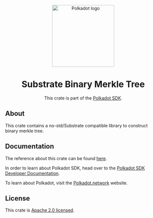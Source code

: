 <div align="center">

<img
alt="Polkadot logo" width="200"
src="https://raw.githubusercontent.com/paritytech/polkadot-sdk/rzadp/readmes/docs/images/Polkadot_Logo_Horizontal_Pink_BlackOnWhite.png">

# Substrate Binary Merkle Tree

This crate is part of the [Polkadot SDK](https://github.com/paritytech/polkadot-sdk/).

</div>

## About

This crate contains a no-std/Substrate compatible library to construct binary merkle tree.

## Documentation

The reference about this crate can be found [here](https://paritytech.github.io/polkadot-sdk/master/binary_merkle_tree).

In order to learn about Polkadot SDK, head over to the [Polkadot SDK Developer Documentation](https://paritytech.github.io/polkadot-sdk/master/polkadot_sdk_docs/index.html).

To learn about Polkadot, visit the [Polkadot.network](https://polkadot.network/) website.

## License

This crate is [Apache 2.0 licensed](https://spdx.org/licenses/Apache-2.0.html).
